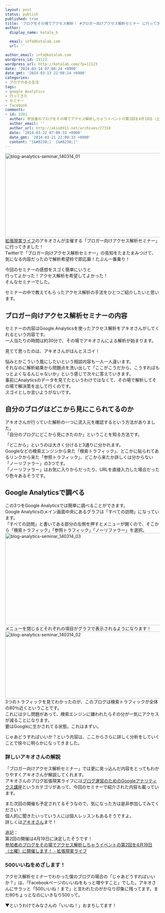 ```yaml
---
layout: post
status: publish
published: true
title: 'ブログをその場でアクセス解析！ #ブロガー向けアクセス解析セミナー に行ってきた！'
author:
  display_name: kotala_b

  email: info@kotalab.com
  url: ''

author_email: info@kotalab.com
wordpress_id: 11123
wordpress_url: http://kotalab.com/?p=11123
date: '2014-03-14 07:08:24 +0900'
date_gmt: '2014-03-13 22:08:24 +0900'
categories:
- ブログのある生活
tags:
- google Analytics
- 行ってきた
- セミナー
- facebook
comments:
- id: 3281
  author: 参加者のブログをその場でアクセス解析しちゃうイベントの第2回を4月19日（土曜）に開催します！ - 拡張現実ライフ
  author_email: ''
  author_url: http://akio0911.net/archives/27318
  date: '2014-03-22 07:00:33 +0900'
  date_gmt: '2014-03-21 22:00:33 +0900'
  content: "[&#8230;]  [&#8230;]"
---
```

<p><img src="http://kotalab.com/wp-content/uploads/blog-analytics-seminar_140314_01-546x274.jpg" alt="blog-analytics-seminar_140314_01" width="546" height="274" class="alignnone size-large wp-image-11127" /><br />
<a href="http://akio0911.net/" target="_blank">拡張現実ライフ</a><a href="http://b.hatena.ne.jp/entry/http://akio0911.net/" target="_blank"><img border="0" src="http://b.hatena.ne.jp/entry/image/http://akio0911.net/" alt="" /></a>のアキオさんが主催する「ブロガー向けアクセス解析セミナー」に行ってきました！<br />
Twitterで「ブロガー向けアクセス解析セミナー」の告知をたまたまみつけて、気になる内容だったので解析希望枠で即応募！たぶん一番乗り！</p>
<p>今回のセミナーの感想をスゴく簡単にいうと<br />
行ってよかった！アクセス解析を希望してよかった！<br />
そんなセミナーでした。</p>
<p>セミナーの中で教えてもらったアクセス解析の手法をひとつご紹介したいと思います。</p>
<h2>ブロガー向けアクセス解析セミナーの内容</h2>
<p>セミナーの内容はGoogle Analyticsを使ったアクセス解析をアキオさんがしてくれるという内容です。<br />
一人当たりの時間は約30分で、その場でアキオさんによる解析が始まります。</p>
<p>見てて思ったのは、アキオさんがほんとスゴイ！</p>
<p>悩みとかこういう風にしたいという相談内容も一人一人違います。<br />
それなのに解析結果から問題点を洗い出して「ここがこうだから、こうすればもっとよくなるんじゃないか」という感じで次々に答えていきます。<br />
事前にAnalyticsのデータを見てたというわけではなくて、その場で解析してその場で解決策を出して行くのです。<br />
スゴイとしか言いようがないです。</p>
<h2>自分のブログはどこから見にこられてるのか</h2>
<p>アキオさんが行っていた解析の一つに流入元を確認するという方法がありました。<br />
「自分のブログにどこから見にきたのか」ということを知る方法です。</p>
<p>「どこから」というのは大きく分けると3通りに分かれます。<br />
Googleなどの検索エンジンから来た「検索トラフィック」、どこかに貼られてあるリンクから来た「参照トラフィック」、どこから来たか詳しくは分からない「ノーリファラー」の3つです。<br />
「ノーリファラー」はお気に入りからだったり、URLを直接入力した場合だったり色々あるそうです。</p>
<h2>Google Analyticsで調べる</h2>
<p>この3つをGoogle Analyticsでは簡単に調べることができます。<br />
Google Analyticsのメイン画面中央にあるグラフは「すべての訪問」になっています。<br />
「すべての訪問」と書いてある部分の左側を押すとメニューが開くので、そこから「検索トラフィック」「参照トラフィック」「ノーリファラー」を選択。<br />
<img src="http://kotalab.com/wp-content/uploads/blog-analytics-seminar_140314_03-546x300.jpg" alt="blog-analytics-seminar_140314_03" width="546" height="300" class="alignnone size-large wp-image-11126" /><br />
メニューを閉じるとそれぞれの項目がグラフで表示されるようになります！<br />
<img src="http://kotalab.com/wp-content/uploads/blog-analytics-seminar_140314_02-546x218.jpg" alt="blog-analytics-seminar_140314_02" width="546" height="218" class="alignnone size-large wp-image-11128" /><br />
3つのトラフィックを見てわかったのが、このブログは検索トラフィックが全体の80％近くということです。<br />
これには少し問題があって、検索エンジンに嫌われたらその分が一気にアクセスが減ることになります。<br />
要はGoogleに生かされてる状態。これはまずい。</p>
<p>じゃあどうすればいいか？という内容は、ここからさらに詳しく分析をしていくことで徐々に明らかになってきました。</p>
<h3>詳しいアキオさんの解説</h3>
<p>「ブロガー向けアクセス解析セミナー」では更に突っ込んだ内容をとってもわかりやすくアキオさんが解説してくれます。<br />
アキオさんのブログ拡張現実ライフには<a href="http://akio0911.net/archives/category/blog/analytics/google-analytics-for-blogger" target="_blank">ブログ運営のためのGoogleアナリティクス講座</a>というカテゴリがあって、今回のセミナーで紹介された内容も載っています。</p>
<p>また次回の開催も予定されてるそうなので、気になった方は是非参加してみてください！<br />
個人的に聞きたいっていう人には個人レッスンもあるそうですよ。<br />
詳しくは<a href="https://mobile.twitter.com/akio0911" target="_blank">アキオさん</a>まで！</p>
<p>追記：<br />
第2回の開催は4月19日に決定したそうです！<br />
<a href="http://akio0911.net/archives/27318" target="_blank">参加者のブログをその場でアクセス解析しちゃうイベントの第2回を4月19日（土曜）に開催します！ - 拡張現実ライフ</a><a href="http://b.hatena.ne.jp/entry/http://akio0911.net/archives/27318" target="_blank"><img border="0" src="http://b.hatena.ne.jp/entry/image/http://akio0911.net/archives/27318" alt="" /></a></p>
<h3>500いいねをめざします！</h3>
<p>アクセス解析セミナーでわかった僕のブログの場合の「じゃあどうすればいいか？」は、「Facebookページのいいねをもっと増やすこと」でした。アキオさんにサラッと「500いいね！まで」と言われたのがかなり印象に残ってます。まだ80ちょっとなのにいきなり500って。</p>
<p>▼というわけでみなさんの「いいね！」おまちしてます！</p>
